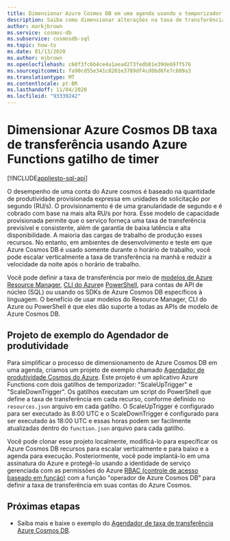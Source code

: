 ```yaml
---
title: Dimensionar Azure Cosmos DB em uma agenda usando o temporizador Azure Functions
description: Saiba como dimensionar alterações na taxa de transferência em Azure Cosmos DB usando o PowerShell e o Azure Functions.
author: markjbrown
ms.service: cosmos-db
ms.subservice: cosmosdb-sql
ms.topic: how-to
ms.date: 01/13/2020
ms.author: mjbrown
ms.openlocfilehash: c60f3fc6b4ce4a1aead273fedb81e39de697f576
ms.sourcegitcommit: fa90cd55e341c8201e3789df4cd8bd6fe7c809a3
ms.translationtype: MT
ms.contentlocale: pt-BR
ms.lasthandoff: 11/04/2020
ms.locfileid: "93339242"
---
```

# <a name="scale-azure-cosmos-db-throughput-by-using-azure-functions-timer-trigger"></a>Dimensionar Azure Cosmos DB taxa de transferência usando Azure Functions gatilho de timer
[!INCLUDE[appliesto-sql-api](includes/appliesto-sql-api.md)]

O desempenho de uma conta do Azure cosmos é baseado na quantidade de produtividade provisionada expressa em unidades de solicitação por segundo (RU/s). O provisionamento é de uma granularidade de segundo e é cobrado com base na mais alta RU/s por hora. Esse modelo de capacidade provisionada permite que o serviço forneça uma taxa de transferência previsível e consistente, além de garantia de baixa latência e alta disponibilidade. A maioria das cargas de trabalho de produção esses recursos. No entanto, em ambientes de desenvolvimento e teste em que Azure Cosmos DB é usado somente durante o horário de trabalho, você pode escalar verticalmente a taxa de transferência na manhã e reduzir a velocidade da noite após o horário de trabalho.

Você pode definir a taxa de transferência por meio de [modelos de Azure Resource Manager](./templates-samples-sql.md), [CLI do Azure](cli-samples.md)e [PowerShell](powershell-samples.md), para contas de API de núcleo (SQL) ou usando os SDKs de Azure Cosmos DB específicos à linguagem. O benefício de usar modelos do Resource Manager, CLI do Azure ou PowerShell é que eles dão suporte a todas as APIs de modelo de Azure Cosmos DB.

## <a name="throughput-scheduler-sample-project"></a>Projeto de exemplo do Agendador de produtividade

Para simplificar o processo de dimensionamento de Azure Cosmos DB em uma agenda, criamos um projeto de exemplo chamado [Agendador de produtividade Cosmos do Azure](https://github.com/Azure-Samples/azure-cosmos-throughput-scheduler). Este projeto é um aplicativo Azure Functions com dois gatilhos de temporizador: "ScaleUpTrigger" e "ScaleDownTrigger". Os gatilhos executam um script do PowerShell que define a taxa de transferência em cada recurso, conforme definido no `resources.json` arquivo em cada gatilho. O ScaleUpTrigger é configurado para ser executado às 8:00 UTC e o ScaleDownTrigger é configurado para ser executado às 18:00 UTC e essas horas podem ser facilmente atualizadas dentro do `function.json` arquivo para cada gatilho.

Você pode clonar esse projeto localmente, modificá-lo para especificar os Azure Cosmos DB recursos para escalar verticalmente e para baixo e a agenda para execução. Posteriormente, você pode implantá-lo em uma assinatura do Azure e protegê-lo usando a identidade de serviço gerenciada com as permissões do Azure [RBAC (controle de acesso baseado em função)](role-based-access-control.md) com a função "operador de Azure Cosmos DB" para definir a taxa de transferência em suas contas do Azure Cosmos.

## <a name="next-steps"></a>Próximas etapas

- Saiba mais e baixe o exemplo do [Agendador de taxa de transferência Azure Cosmos DB](https://github.com/Azure-Samples/azure-cosmos-throughput-scheduler).
